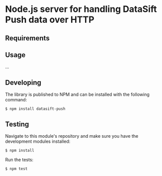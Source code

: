# Node.js server for handling DataSift Push data over HTTP

## Requirements

## Usage

...

## Developing

The library is published to NPM and can be installed with the following command:

    $ npm install datasift-push

## Testing

Navigate to this module's repository and make sure you have the development modules installed:

    $ npm install


Run the tests:

    $ npm test

